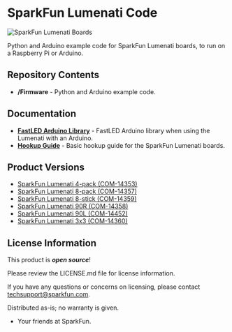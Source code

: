 SparkFun Lumenati Code
========================================

![SparkFun Lumenati Boards](https://cdn.sparkfun.com/assets/learn_tutorials/6/9/6/Lumenati_Hookup_Guide-01.jpg)

Python and Arduino example code for SparkFun Lumenati boards, to run on a Raspberry Pi or Arduino.

Repository Contents
-------------------

* **/Firmware** - Python and Arduino example code.

Documentation
--------------
* **[FastLED Arduino Library](https://github.com/FastLED/FastLED)** - FastLED Arduino library when using the Lumenati with an Arduino.
* **[Hookup Guide](https://learn.sparkfun.com/tutorials/lumenati-hookup-guide)** - Basic hookup guide for the SparkFun Lumenati boards.

Product Versions
----------------
* [SparkFun Lumenati 4-pack (COM-14353)](https://www.sparkfun.com/products/14353)
* [SparkFun Lumenati 8-pack (COM-14357)](https://www.sparkfun.com/products/14357)
* [SparkFun Lumenati 8-stick (COM-14359)](https://www.sparkfun.com/products/14359)
* [SparkFun Lumenati 90R (COM-14358)](https://www.sparkfun.com/products/14358)
* [SparkFun Lumenati 90L (COM-14452)](https://www.sparkfun.com/products/14452)
* [SparkFun Lumenati 3x3 (COM-14360)](https://www.sparkfun.com/products/14360)

License Information
-------------------

This product is _**open source**_! 

Please review the LICENSE.md file for license information. 

If you have any questions or concerns on licensing, please contact techsupport@sparkfun.com.

Distributed as-is; no warranty is given.

- Your friends at SparkFun.

_<COLLABORATION CREDIT>_
